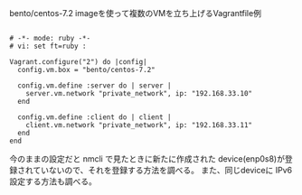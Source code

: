 bento/centos-7.2 imageを使って複数のVMを立ち上げるVagrantfile例

```

# -*- mode: ruby -*-
# vi: set ft=ruby :

Vagrant.configure("2") do |config|
  config.vm.box = "bento/centos-7.2"

  config.vm.define :server do | server |
    server.vm.network "private_network", ip: "192.168.33.10"
  end
  
  config.vm.define :client do | client |
    client.vm.network "private_network", ip: "192.168.33.11"
  end
end

```

今のままの設定だと nmcli で見たときに新たに作成された
device(enp0s8)が登録されていないので、それを登録する方法を調べる。
また、同じdeviceに IPv6設定する方法も調べる。
